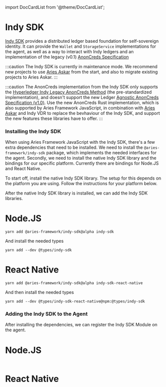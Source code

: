import DocCardList from '@theme/DocCardList';

# Indy SDK

[Indy SDK](https://github.com/hyperledger/indy-sdk) provides a distributed ledger based foundation for self-sovereign identity. It can provide the `Wallet` and `StorageService` implementations for the agent, as well as a way to interact with Indy ledgers and an implementation of the legacy (v0.1) [AnonCreds Specification](https://hyperledger.github.io/anoncreds-spec/)

:::caution
The Indy SDK is currently in maintenance mode. We recommend new projects to use [Aries Askar](../aries-askar) from the start, and also to migrate existing projects to Aries Askar.
:::

:::caution
The AnonCreds implementation from the Indy SDK only supports the [Hyperledger Indy Legacy AnonCreds Method](https://hyperledger.github.io/anoncreds-methods-registry/#hyperledger-indy-legacy-anoncreds-method) (the pre-standardized implementation), and doesn't support the new Ledger [Agnostic AnonCreds Specification (v1.0)](https://hyperledger.github.io/anoncreds-spec/). Use the new AnonCreds Rust implementation, which is also supported by Aries Framework JavaScript, in combination with [Aries Askar](../aries-askar) and Indy VDR to replace the bevhaviour of the Indy SDK, and support the new features these libraries have to offer.
:::

### Installing the Indy SDK

When using Aries Framework JavaScript with the Indy SDK, there's a few extra dependencies that need to be installed. We need to install the `@aries-framework/indy-sdk` package, which implements the needed interfaces for the agent. Secondly, we need to install the native Indy SDK library and the bindings for our specific platform. Currently there are bindings for Node.JS and React Native.

To start off, install the native Indy SDK library. The setup for this depends on the platform you are using. Follow the instructions for your platform below.

<DocCardList />

After the native Indy SDK library is installed, we can add the Indy SDK libraries.

<!--tabs-->

# Node.JS

```console
yarn add @aries-framework/indy-sdk@alpha indy-sdk
```

And install the needed types

```console
yarn add --dev @types/indy-sdk
```

# React Native

```console
yarn add @aries-framework/indy-sdk@alpha indy-sdk-react-native
```

And then install the needed types

```console
yarn add --dev @types/indy-sdk-react-native@npm:@types/indy-sdk
```

<!--/tabs-->

### Adding the Indy SDK to the Agent

After installing the dependencies, we can register the Indy SDK Module on the agent.

<!--tabs-->

# Node.JS

```typescript showLineNumbers set-up-indy-sdk.ts section-1

```

# React Native

```typescript showLineNumbers set-up-indy-sdk-rn.ts section-1

```
